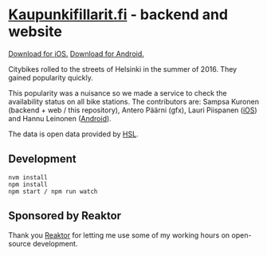 # [Kaupunkifillarit.fi](https://kaupunkifillarit.fi) - backend and website

[Download for iOS.](https://itunes.apple.com/app/kaupunkifillarit.fi/id1111297620?mt=8)
[Download for Android.](https://play.google.com/store/apps/details?id=fi.kaupunkifillarit)

Citybikes rolled to the streets of Helsinki in the summer of 2016. They gained popularity quickly.

This popularity was a nuisance so we made a service to check the availability status on all bike stations. The contributors are: Sampsa Kuronen (backend + web / this repository), Antero Päärni (gfx), Lauri Piispanen ([iOS](https://github.com/lauripiispanen/kaupunkifillarit-ios)) and Hannu Leinonen ([Android](https://github.com/hleinone/kaupunkifillarit-android)).

The data is open data provided by [HSL](http://dev.hsl.fi/).

## Development

    nvm install
    npm install
    npm start / npm run watch

## Sponsored by Reaktor

Thank you [Reaktor](https://reaktor.com/careers/) for letting me use some of my working hours on open-source development.
